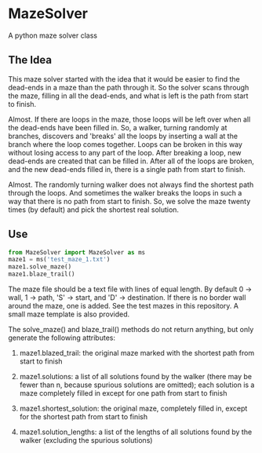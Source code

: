 # MazeSolver
A python maze solver class

## The Idea
This maze solver started with the idea that it would be
easier to find the dead-ends in a maze than the path through
it. So the solver scans through the maze, filling in all
the dead-ends, and what is left is the path from start to
finish.

Almost. If there are loops in the maze, those loops will be
left over when all the dead-ends have been filled in. So, a
walker, turning randomly at branches, discovers and 'breaks'
all the loops by inserting a wall at the branch where the
loop comes together. Loops can be broken in this way without
losing access to any part of the loop. After breaking a
loop, new dead-ends are created that can be filled in. After
all of the loops are broken, and the new dead-ends filled in,
there is a single path from start to finish.

Almost. The randomly turning walker does not always find the
shortest path through the loops. And sometimes the walker
breaks the loops in such a way that there is no path from
start to finish. So, we solve the maze twenty times (by
default) and pick the shortest real solution.

## Use
```python
from MazeSolver import MazeSolver as ms
maze1 = ms('test_maze_1.txt')
maze1.solve_maze()
maze1.blaze_trail()
```
The maze file should be a text file with lines of equal length.
By default 0 -> wall, 1 -> path, 'S' -> start, and 'D' ->
destination. If there is no border wall around the maze, one
is added. See the test mazes in this repository. A small maze
template is also provided.

The solve_maze() and blaze_trail() methods do not return
anything, but only generate the following attributes:

1. maze1.blazed_trail:  the original maze marked with the shortest
path from start to finish

2. maze1.solutions:  a list of all solutions found by the
walker (there may be fewer than n, because spurious solutions are
omitted); each solution is a maze completely filled in except for
one path from start to finish
                      
3. maze1.shortest_solution:  the original maze, completely filled in,
except for the shortest path from start to finish

4. maze1.solution_lengths:  a list of the lengths of all solutions
found by the walker (excluding the spurious solutions)
